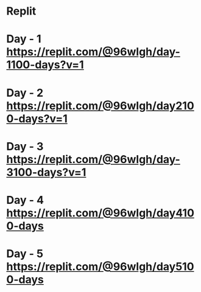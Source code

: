 # Replit
# Day - 1 https://replit.com/@96wlgh/day-1100-days?v=1 
# Day - 2 https://replit.com/@96wlgh/day2100-days?v=1
# Day - 3 https://replit.com/@96wlgh/day-3100-days?v=1
# Day - 4 https://replit.com/@96wlgh/day4100-days
# Day - 5 https://replit.com/@96wlgh/day5100-days
